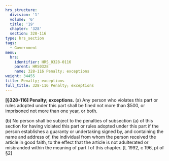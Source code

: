 ```yaml
---
hrs_structure:
  division: '1'
  volume: '6'
  title: '19'
  chapter: '328'
  section: 328-116
type: hrs_section
tags:
  - Government
menu:
  hrs:
    identifier: HRS_0328-0116
    parent: HRS0328
    name: 328-116 Penalty; exceptions
weight: 34455
title: Penalty; exceptions
full_title: 328-116 Penalty; exceptions
---
```

**[§328-116] Penalty; exceptions.** (a) Any person who violates this part or rules adopted under this part shall be fined not more than $500, or imprisoned not more than one year, or both.

(b) No person shall be subject to the penalties of subsection (a) of this section for having violated this part or rules adopted under this part if the person establishes a guaranty or undertaking signed by, and containing the name and address of, the individual from whom the person received the article in good faith, to the effect that the article is not adulterated or misbranded within the meaning of part I of this chapter. [L 1992, c 196, pt of §2]